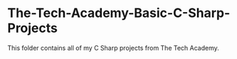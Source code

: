 # The-Tech-Academy-Basic-C-Sharp-Projects

This folder contains all of my C Sharp projects from The Tech Academy. 
